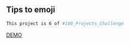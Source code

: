 ## Tips to emoji

```bash
This project is 6 of #100_Projects_Challenge
```

[DEMO](https://100.yablonev.art/6)
